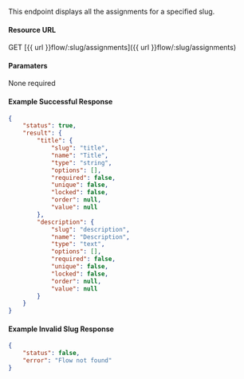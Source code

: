 <!--
@title GET flow/:slug/assignments
@author Moltin Ltd
@description Returns all the assignments for a given flow
@order 15.6

@sidebar 1
@family Flow
@rate No
@auth Yes
@format JSON
@http GET
@version beta
-->
This endpoint displays all the assignments for a specified slug.

#### Resource URL
GET [{{ url }}flow/:slug/assignments]({{ url }}flow/:slug/assignments)


#### Paramaters
None required

<!--code-->
#### Example Successful Response
``` json
{
    "status": true,
    "result": {
        "title": {
            "slug": "title",
            "name": "Title",
            "type": "string",
            "options": [],
            "required": false,
            "unique": false,
            "locked": false,
            "order": null,
            "value": null
        },
        "description": {
            "slug": "description",
            "name": "Description",
            "type": "text",
            "options": [],
            "required": false,
            "unique": false,
            "locked": false,
            "order": null,
            "value": null
        }
    }
}
```


#### Example Invalid Slug Response
``` json
{
    "status": false,
    "error": "Flow not found"
}
```
<!--/code-->